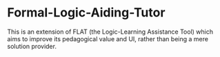 # Formal-Logic-Aiding-Tutor

This is an extension of FLAT (the Logic-Learning Assistance Tool) which aims to improve its pedagogical value and UI, rather than being a mere solution provider.
